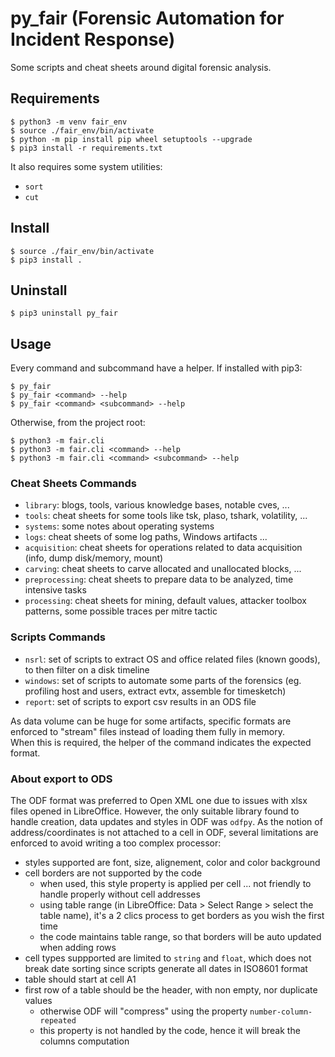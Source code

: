 # py_fair (Forensic Automation for Incident Response)

Some scripts and cheat sheets around digital forensic analysis.


## Requirements
```
$ python3 -m venv fair_env
$ source ./fair_env/bin/activate
$ python -m pip install pip wheel setuptools --upgrade
$ pip3 install -r requirements.txt
```

It also requires some system utilities:
- `sort`
- `cut`

## Install
```
$ source ./fair_env/bin/activate
$ pip3 install .
```

## Uninstall
```
$ pip3 uninstall py_fair
```

## Usage
Every command and subcommand have a helper.
If installed with pip3:
```
$ py_fair
$ py_fair <command> --help
$ py_fair <command> <subcommand> --help
```

Otherwise, from the project root:
```
$ python3 -m fair.cli
$ python3 -m fair.cli <command> --help
$ python3 -m fair.cli <command> <subcommand> --help
```

### Cheat Sheets Commands
- `library`: blogs, tools, various knowledge bases, notable cves, ...
- `tools`: cheat sheets for some tools like tsk, plaso, tshark, volatility, ...
- `systems`: some notes about operating systems
- `logs`: cheat sheets of some log paths, Windows artifacts ...
- `acquisition`: cheat sheets for operations related to data acquisition (info, dump disk/memory, mount)
- `carving`: cheat sheets to carve allocated and unallocated blocks, ...
- `preprocessing`: cheat sheets to prepare data to be analyzed, time intensive tasks
- `processing`: cheat sheets for mining, default values, attacker toolbox patterns, some possible traces per mitre tactic

### Scripts Commands
- `nsrl`: set of scripts to extract OS and office related files (known goods), to then filter on a disk timeline
- `windows`: set of scripts to automate some parts of the forensics (eg. profiling host and users, extract evtx, assemble for timesketch)
- `report`: set of scripts to export csv results in an ODS file

As data volume can be huge for some artifacts, specific formats are enforced to "stream" files instead of loading them fully in memory.  
When this is required, the helper of the command indicates the expected format.

### About export to ODS
The ODF format was preferred to Open XML one due to issues with xlsx files opened in LibreOffice.
However, the only suitable library found to handle creation, data updates and styles in ODF was `odfpy`.
As the notion of address/coordinates is not attached to a cell in ODF, several limitations are enforced to avoid writing a too complex processor:
- styles supported are font, size, alignement, color and color background
- cell borders are not supported by the code
    - when used, this style property is applied per cell ... not friendly to handle properly without cell addresses
    - using table range (in LibreOffice: Data > Select Range > select the table name), it's a 2 clics process to get borders as you wish the first time
    - the code maintains table range, so that borders will be auto updated when adding rows
- cell types suppported are limited to `string` and `float`, which does not break date sorting since scripts generate all dates in ISO8601 format
- table should start at cell A1
- first row of a table should be the header, with non empty, nor duplicate values
    - otherwise ODF will "compress" using the property `number-column-repeated`
    - this property is not handled by the code, hence it will break the columns computation
